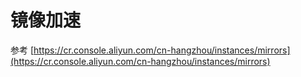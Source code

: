 # 镜像加速

参考
[https://cr.console.aliyun.com/cn-hangzhou/instances/mirrors](https://cr.console.aliyun.com/cn-hangzhou/instances/mirrors)